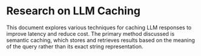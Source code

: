 # Research on LLM Caching
This document explores various techniques for caching LLM responses to improve latency and reduce cost. The primary method discussed is semantic caching, which stores and retrieves results based on the meaning of the query rather than its exact string representation.